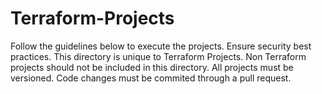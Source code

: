 # Terraform-Projects
Follow the guidelines below to execute the projects.
Ensure security best practices.
This directory is unique to Terraform Projects. Non Terraform projects should not be included in this directory.
All projects must be versioned.
Code changes must be commited through a pull request.
